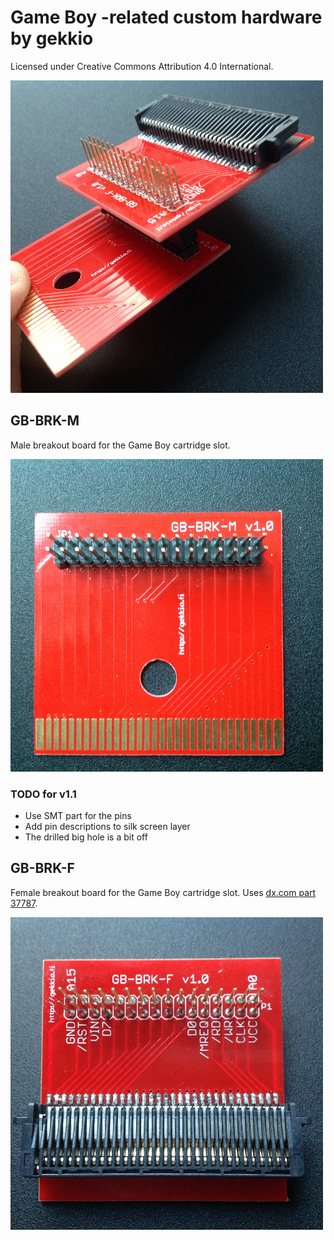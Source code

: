 # Game Boy -related custom hardware by gekkio
Licensed under Creative Commons Attribution 4.0 International.

![GB-BRK-M v1.0 + GB-BRK-F v1.0](F+M-v1.0.jpg)

## GB-BRK-M

Male breakout board for the Game Boy cartridge slot.

![GB-BRK-M v1.0 assembled](GB-BRK-M-v1.0.jpg)

### TODO for v1.1

* Use SMT part for the pins
* Add pin descriptions to silk screen layer
* The drilled big hole is a bit off

## GB-BRK-F

Female breakout board for the Game Boy cartridge slot. Uses [dx.com part 37787](http://www.dx.com/p/repair-parts-replacement-gba-game-cart-slot-for-nds-lite-37787).

![GB-BRK-F v1.0 assembled](GB-BRK-F-v1.0.jpg)
